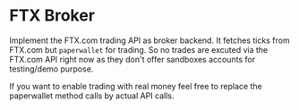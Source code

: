 # FTX Broker

Implement the FTX.com trading API as broker backend. It fetches ticks from FTX.com but `paperwallet` for trading. So no trades are excuted via the FTX.com API right now as they don't offer sandboxes accounts for testing/demo purpose.

If you want to enable trading with real money feel free to replace the paperwallet method calls by actual API calls.